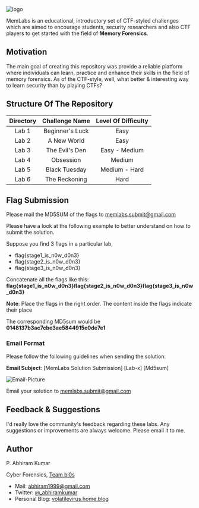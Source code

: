 ![logo](./Images/logo.png)

MemLabs is an educational, introductory set of CTF-styled challenges which are aimed to encourage students, security researchers and also CTF players to get started with the field of **Memory Forensics**.

## **Motivation**

The main goal of creating this repository was provide a reliable platform where individuals can learn, practice and enhance their skills in the field of memory forensics. As of the CTF-style, well, what better & interesting way to learn security than by playing CTFs?

## **Structure Of The Repository**

| Directory | Challenge Name | Level Of Difficulty |
|:----:|:----:|:----:|
|Lab 1 | Beginner's Luck | Easy |
|Lab 2 | A New World | Easy |
|Lab 3 | The Evil's Den | Easy - Medium |
|Lab 4 | Obsession | Medium |
|Lab 5 | Black Tuesday | Medium - Hard |
|Lab 6 | The Reckoning | Hard |

## **Flag Submission**

Please mail the MD5SUM of the flags to memlabs.submit@gmail.com

Please have a look at the following example to better understand on how to submit the solution.

Suppose you find 3 flags in a particular lab,

+ flag{stage1_is_n0w_d0n3} 
+ flag{stage2_is_n0w_d0n3}
+ flag{stage3_is_n0w_d0n3}

Concatenate all the flags like this: **flag{stage1_is_n0w_d0n3}flag{stage2_is_n0w_d0n3}flag{stage3_is_n0w_d0n3}**

**Note**: Place the flags in the right order. The content inside the flags indicate their place

The corresponding MD5sum would be **0148137b3ac7cbe3ae5844915e0de7e1**

### **Email Format**

Please follow the following guidelines when sending the solution:

**Email Subject**: [MemLabs Solution Submission] [Lab-x] [Md5sum]

![Email-Picture]()

Email your solution to memlabs.submit@gmail.com

## Feedback & Suggestions

I'd really love the community's feedback regarding these labs. Any suggestions or improvements are always welcome. Please email it to me.

## **Author**

P. Abhiram Kumar

Cyber Forensics, [Team bi0s](twitter.com/teambi0s)

+ Mail: abhiram1999@gmail.com
+ Twitter: [@_abhiramkumar](twitter.com/_abhiramkumar)
+ Personal Blog: [volatilevirus.home.blog](volatilevirus.home.blog)
